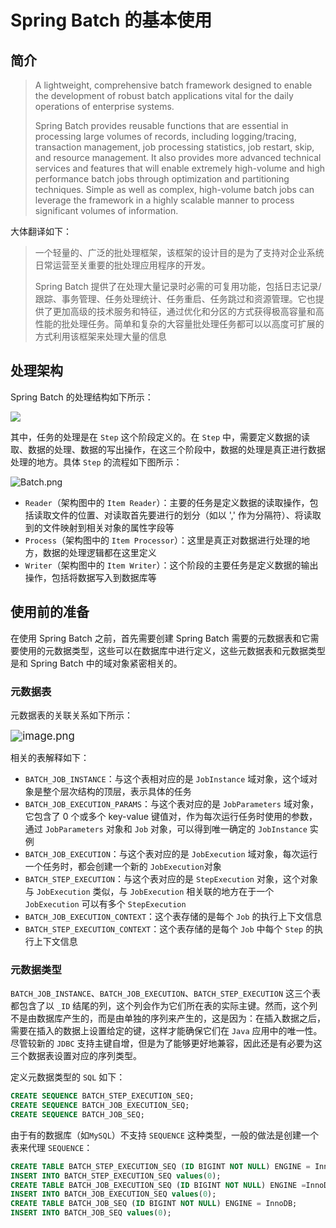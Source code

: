 # Spring Batch 的基本使用

## 简介

> A lightweight, comprehensive batch framework designed to enable the development of robust batch applications vital for the daily operations of enterprise systems.
>
> Spring Batch provides reusable functions that are essential in processing large volumes of records, including logging/tracing, transaction management, job processing statistics, job restart, skip, and resource management. It also provides more advanced technical services and features that will enable extremely high-volume and high performance batch jobs through optimization and partitioning techniques. Simple as well as complex, high-volume batch jobs can leverage the framework in a highly scalable manner to process significant volumes of information.

大体翻译如下：

> 一个轻量的、广泛的批处理框架，该框架的设计目的是为了支持对企业系统日常运营至关重要的批处理应用程序的开发。
>
> Spring Batch 提供了在处理大量记录时必需的可复用功能，包括日志记录/跟踪、事务管理、任务处理统计、任务重启、任务跳过和资源管理。它也提供了更加高级的技术服务和特征，通过优化和分区的方式获得极高容量和高性能的批处理任务。简单和复杂的大容量批处理任务都可以以高度可扩展的方式利用该框架来处理大量的信息



## 处理架构

Spring Batch 的处理结构如下所示：

<img src="https://spring.io/images/diagram-batch-5001274a87227c34b690542c45ca0c9d.svg" />

其中，任务的处理是在 `Step` 这个阶段定义的。在 `Step` 中，需要定义数据的读取、数据的处理、数据的写出操作，在这三个阶段中，数据的处理是真正进行数据处理的地方。具体 `Step` 的流程如下图所示：

![Batch.png](https://i.loli.net/2021/10/28/cWC7eSDdkMtpqr2.png)

- `Reader`（架构图中的 `Item Reader`）：主要的任务是定义数据的读取操作，包括读取文件的位置、对读取首先要进行的划分（如以 ',' 作为分隔符）、将读取到的文件映射到相关对象的属性字段等
- `Process`（架构图中的 `Item Processor`）：这里是真正对数据进行处理的地方，数据的处理逻辑都在这里定义
- `Writer`（架构图中的 `Item Writer`）：这个阶段的主要任务是定义数据的输出操作，包括将数据写入到数据库等



## 使用前的准备

在使用 Spring Batch 之前，首先需要创建 Spring Batch 需要的元数据表和它需要使用的元数据类型，这些可以在数据库中进行定义，这些元数据表和元数据类型是和 Spring Batch 中的域对象紧密相关的。



### 元数据表

元数据表的关联关系如下所示：

<img src="https://i.loli.net/2021/10/28/IhyUrXBEDVLHsnZ.png" alt="image.png" style="zoom:120%;" />

相关的表解释如下：

- `BATCH_JOB_INSTANCE`：与这个表相对应的是 `JobInstance` 域对象，这个域对象是整个层次结构的顶层，表示具体的任务
- ``BATCH_JOB_EXECUTION_PARAMS``：与这个表对应的是 `JobParameters` 域对象，它包含了 0 个或多个 key-value 键值对，作为每次运行任务时使用的参数，通过 `JobParameters` 对象和 `Job` 对象，可以得到唯一确定的 `JobInstance` 实例
- ``BATCH_JOB_EXECUTION``：与这个表对应的是 `JobExecution` 域对象，每次运行一个任务时，都会创建一个新的 `JobExecution`对象
- ``BATCH_STEP_EXECUTION``：与这个表对应的是 `StepExecution` 对象，这个对象与 `JobExecution` 类似，与 `JobExecution` 相关联的地方在于一个 `JobExecution` 可以有多个 `StepExecution`
- ``BATCH_JOB_EXECUTION_CONTEXT``：这个表存储的是每个 `Job` 的执行上下文信息
- ``BATCH_STEP_EXECUTION_CONTEXT``：这个表存储的是每个  `Job` 中每个 `Step` 的执行上下文信息



### 元数据类型

`BATCH_JOB_INSTANCE`、`BATCH_JOB_EXECUTION`、`BATCH_STEP_EXECUTION` 这三个表都包含了以 `_ID` 结尾的列，这个列会作为它们所在表的实际主键。然而，这个列不是由数据库产生的，而是由单独的序列来产生的，这是因为：在插入数据之后，需要在插入的数据上设置给定的键，这样才能确保它们在 `Java` 应用中的唯一性。尽管较新的 `JDBC` 支持主键自增，但是为了能够更好地兼容，因此还是有必要为这三个数据表设置对应的序列类型。

定义元数据类型的 `SQL` 如下：

```sql
CREATE SEQUENCE BATCH_STEP_EXECUTION_SEQ;
CREATE SEQUENCE BATCH_JOB_EXECUTION_SEQ;
CREATE SEQUENCE BATCH_JOB_SEQ;
```

由于有的数据库（如`MySQL`）不支持 `SEQUENCE` 这种类型，一般的做法是创建一个表来代理 `SEQUENCE`：

```sql
CREATE TABLE BATCH_STEP_EXECUTION_SEQ (ID BIGINT NOT NULL) ENGINE = InnoDB;
INSERT INTO BATCH_STEP_EXECUTION_SEQ values(0);
CREATE TABLE BATCH_JOB_EXECUTION_SEQ (ID BIGINT NOT NULL) ENGINE =InnoDB;
INSERT INTO BATCH_JOB_EXECUTION_SEQ values(0);
CREATE TABLE BATCH_JOB_SEQ (ID BIGINT NOT NULL) ENGINE = InnoDB;
INSERT INTO BATCH_JOB_SEQ values(0);
```

